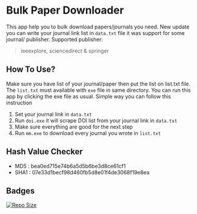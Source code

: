 
# Bulk Paper Downloader

This app help you to bulk download papers/journals you need. New update you can write your journal link list in `data.txt` file it was support for some journal/ publisher. Supported publisher:
> ieeexplore, sciencedirect & springer


## How To Use?

Make sure you have list of your journal/paper then put the list on list.txt file. The `list.txt` must available with `exe` file in same directory.
You can run this app by clicking the exe file as usual. Simple way you can follow this instruction

1. Set your journal link in `data.txt`
2. Run `doi.exe` it will scrape DOI list from your journal link in `data.txt`
3. Make sure everything are good for the next step
4. Run `mm.exe` to download every journal you wrote in `list.txt`


## Hash Value Checker

- MD5 : bea0ed715e74b6a5d5b6be3d8ce61cf1
- SHA1 : 07e33d1becf98d460fb5d8e01f4de3068f19e8ea
## Badges

[![Repo Size](https://img.shields.io/github/repo-size/mmaul8/Bulk-Paper-Downloader)](https://img.shields.io/github/repo-size/mmaul8/Bulk-Paper-Downloader)

